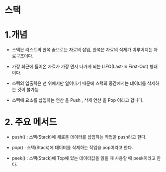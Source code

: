 # 스택

# 1.개념

- 스택은 리스트의 한쪽 끝으로는 자료의 삽입, 한쪽은 자료의 삭제가 이루어지는 자료구조이다.


- 가장 최근에 들어온 자료가 가장 먼저 나가게 되는 LIFO(Last-In First-Out) 형태이다.


- 스택의 입출력은 맨 위에서만 일어나기 때문에 스택의 중간에서는 데이터를 삭제하는 것이 불가능 


- 스택에 요소를 삽입하는 연산 을 Push , 삭제 연산 을 Pop 이라고 합니다.


# 2. 주요 메서드

- push() : 스택(Stack)에 새로운 데이터를 삽입하는 작업을 push라고 한다. 


- pop() : 스택(Stack)에 데이터를 삭제하는 작업을 pop이라고 한다.


- peek() : 스택(Stack)에 Top에 있는 데이터값을 읽을 때 사용할 때 peek이라고 한다.


 